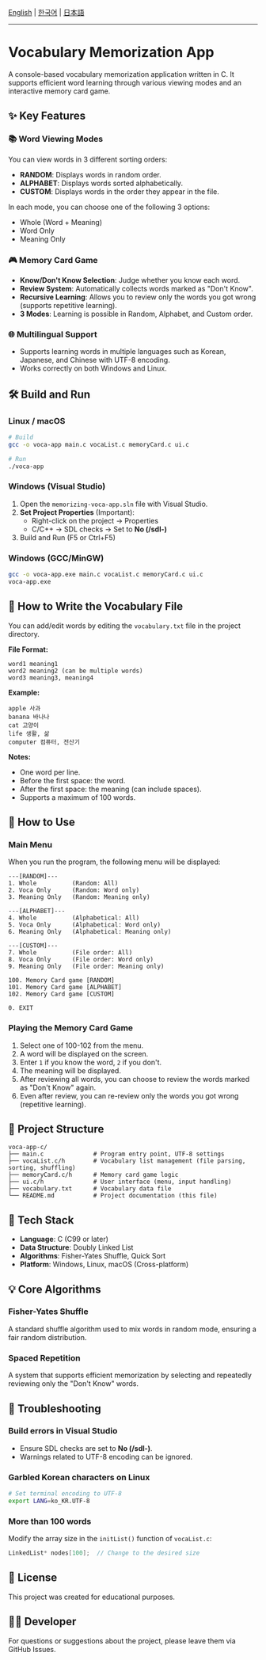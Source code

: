[English](./README.md) | [한국어](./README.ko.md) | [日本語](./README.ja.md)

---

# Vocabulary Memorization App

A console-based vocabulary memorization application written in C. It supports efficient word learning through various viewing modes and an interactive memory card game.

## ✨ Key Features

### 📚 Word Viewing Modes

You can view words in 3 different sorting orders:

- **RANDOM**: Displays words in random order.
- **ALPHABET**: Displays words sorted alphabetically.
- **CUSTOM**: Displays words in the order they appear in the file.

In each mode, you can choose one of the following 3 options:

- Whole (Word + Meaning)
- Word Only
- Meaning Only

### 🎮 Memory Card Game

- **Know/Don't Know Selection**: Judge whether you know each word.
- **Review System**: Automatically collects words marked as "Don't Know".
- **Recursive Learning**: Allows you to review only the words you got wrong (supports repetitive learning).
- **3 Modes**: Learning is possible in Random, Alphabet, and Custom order.

### 🌐 Multilingual Support

- Supports learning words in multiple languages such as Korean, Japanese, and Chinese with UTF-8 encoding.
- Works correctly on both Windows and Linux.

## 🛠️ Build and Run

### Linux / macOS

```bash
# Build
gcc -o voca-app main.c vocaList.c memoryCard.c ui.c

# Run
./voca-app
```

### Windows (Visual Studio)

1.  Open the `memorizing-voca-app.sln` file with Visual Studio.
2.  **Set Project Properties** (Important):
    - Right-click on the project → Properties
    - C/C++ → SDL checks → Set to **No (/sdl-)**
3.  Build and Run (F5 or Ctrl+F5)

### Windows (GCC/MinGW)

```bash
gcc -o voca-app.exe main.c vocaList.c memoryCard.c ui.c
voca-app.exe
```

## 📝 How to Write the Vocabulary File

You can add/edit words by editing the `vocabulary.txt` file in the project directory.

**File Format:**

```
word1 meaning1
word2 meaning2 (can be multiple words)
word3 meaning3, meaning4
```

**Example:**

```
apple 사과
banana 바나나
cat 고양이
life 생활, 삶
computer 컴퓨터, 전산기
```

**Notes:**

- One word per line.
- Before the first space: the word.
- After the first space: the meaning (can include spaces).
- Supports a maximum of 100 words.

## 🎯 How to Use

### Main Menu

When you run the program, the following menu will be displayed:

```
---[RANDOM]---
1. Whole          (Random: All)
2. Voca Only      (Random: Word only)
3. Meaning Only   (Random: Meaning only)

---[ALPHABET]---
4. Whole          (Alphabetical: All)
5. Voca Only      (Alphabetical: Word only)
6. Meaning Only   (Alphabetical: Meaning only)

---[CUSTOM]---
7. Whole          (File order: All)
8. Voca Only      (File order: Word only)
9. Meaning Only   (File order: Meaning only)

100. Memory Card game [RANDOM]
101. Memory Card game [ALPHABET]
102. Memory Card game [CUSTOM]

0. EXIT
```

### Playing the Memory Card Game

1.  Select one of 100-102 from the menu.
2.  A word will be displayed on the screen.
3.  Enter `1` if you know the word, `2` if you don't.
4.  The meaning will be displayed.
5.  After reviewing all words, you can choose to review the words marked as "Don't Know" again.
6.  Even after review, you can re-review only the words you got wrong (repetitive learning).

## 📂 Project Structure

```
voca-app-c/
├── main.c              # Program entry point, UTF-8 settings
├── vocaList.c/h        # Vocabulary list management (file parsing, sorting, shuffling)
├── memoryCard.c/h      # Memory card game logic
├── ui.c/h              # User interface (menu, input handling)
├── vocabulary.txt      # Vocabulary data file
└── README.md           # Project documentation (this file)
```

## 🔧 Tech Stack

- **Language**: C (C99 or later)
- **Data Structure**: Doubly Linked List
- **Algorithms**: Fisher-Yates Shuffle, Quick Sort
- **Platform**: Windows, Linux, macOS (Cross-platform)

## 💡 Core Algorithms

### Fisher-Yates Shuffle

A standard shuffle algorithm used to mix words in random mode, ensuring a fair random distribution.

### Spaced Repetition

A system that supports efficient memorization by selecting and repeatedly reviewing only the "Don't Know" words.

## 🐛 Troubleshooting

### Build errors in Visual Studio

- Ensure SDL checks are set to **No (/sdl-)**.
- Warnings related to UTF-8 encoding can be ignored.

### Garbled Korean characters on Linux

```bash
# Set terminal encoding to UTF-8
export LANG=ko_KR.UTF-8
```

### More than 100 words

Modify the array size in the `initList()` function of `vocaList.c`:

```c
LinkedList* nodes[100];  // Change to the desired size
```

## 📄 License

This project was created for educational purposes.

## 👨‍💻 Developer

For questions or suggestions about the project, please leave them via GitHub Issues.
